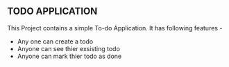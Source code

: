 ## TODO APPLICATION

This Project contains a simple To-do Application.
It has following features -

- Any one can create a todo
- Anyone can see thier exsisting todo
- Anyone can mark thier todo as done
